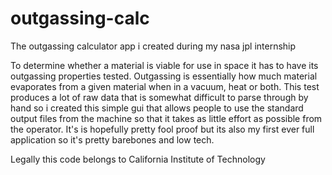 # outgassing-calc
The outgassing calculator app i created during my nasa jpl internship

To determine whether a material is viable for use in space it has to have its outgassing properties tested.
Outgassing is essentially how much material evaporates from a given material when in  a vacuum, heat or both.
This test produces a lot of raw data that is somewhat difficult to parse through by hand so i created this simple gui that allows people to use the standard
  output files from the machine so that it takes as little effort as possible from the operator.
 It's is hopefully pretty fool proof but its also my first ever full application so it's pretty barebones and low tech.

Legally this code belongs to California Institute of Technology 
